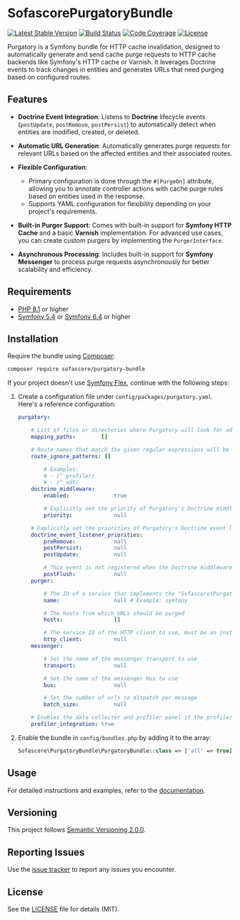 # SofascorePurgatoryBundle

[![Latest Stable Version](https://poser.pugx.org/sofascore/purgatory-bundle/v/stable)](https://packagist.org/packages/sofascore/purgatory-bundle)
[![Build Status](https://github.com/sofascore/purgatory-bundle/workflows/Tests/badge.svg)](https://github.com/sofascore/purgatory-bundle/actions)
[![Code Coverage](https://codecov.io/gh/sofascore/purgatory-bundle/graph/badge.svg?token=HWMVLVSTIC)](https://codecov.io/gh/sofascore/purgatory-bundle)
[![License](https://poser.pugx.org/sofascore/purgatory-bundle/license)](https://packagist.org/packages/sofascore/purgatory-bundle)

Purgatory is a Symfony bundle for HTTP cache invalidation, designed to automatically generate and send cache purge
requests to HTTP cache backends like Symfony's HTTP cache or Varnish. It leverages Doctrine events to track changes in
entities and generates URLs that need purging based on configured routes.

## Features

- **Doctrine Event Integration**: Listens to **Doctrine** lifecycle events (`postUpdate`, `postRemove`, `postPersist`)
  to automatically detect when entities are modified, created, or deleted.

- **Automatic URL Generation**: Automatically generates purge requests for relevant URLs based on the affected entities
  and their associated routes.

- **Flexible Configuration**:
    - Primary configuration is done through the `#[PurgeOn]` attribute, allowing you to annotate controller actions with
      cache purge rules based on entities used in the response.
    - Supports YAML configuration for flexibility depending on your project's requirements.

- **Built-in Purger Support**: Comes with built-in support for **Symfony HTTP Cache** and a basic **Varnish**
  implementation. For advanced use cases, you can create custom purgers by implementing the `PurgerInterface`.

- **Asynchronous Processing**: Includes built-in support for **Symfony Messenger** to process purge requests
  asynchronously for better scalability and efficiency.

## Requirements

- [PHP 8.1](http://php.net/releases/8_1_0.php) or higher
- [Symfony 5.4](https://symfony.com/roadmap/5.4) or [Symfony 6.4](https://symfony.com/roadmap/6.4) or higher

## Installation

Require the bundle using [Composer](https://getcomposer.org/):

```sh
composer require sofascore/purgatory-bundle
```

If your project doesn't use [Symfony Flex](https://github.com/symfony/flex), continue with the following steps:

1. Create a configuration file under `config/packages/purgatory.yaml`. Here's a reference configuration:

    ```yaml
    purgatory:

        # List of files or directories where Purgatory will look for additional purge definitions.
        mapping_paths:        []

        # Route names that match the given regular expressions will be ignored.
        route_ignore_patterns: []

            # Examples:
            # - /^_profiler/
            # - /^_wdt/
        doctrine_middleware:
            enabled:              true

            # Explicitly set the priority of Purgatory's Doctrine middleware.
            priority:             null

        # Explicitly set the priorities of Purgatory's Doctrine event listener.
        doctrine_event_listener_priorities:
            preRemove:            null
            postPersist:          null
            postUpdate:           null

            # This event is not registered when the Doctrine middleware is enabled.
            postFlush:            null
        purger:

            # The ID of a service that implements the "Sofascore\PurgatoryBundle\Purger\PurgerInterface" interface
            name:                 null # Example: symfony

            # The hosts from which URLs should be purged
            hosts:                []

            # The service ID of the HTTP client to use, must be an instance of Symfony's HTTP client
            http_client:          null
        messenger:

            # Set the name of the messenger transport to use
            transport:            null

            # Set the name of the messenger bus to use
            bus:                  null

            # Set the number of urls to dispatch per message
            batch_size:           null

        # Enables the data collector and profiler panel if the profiler is enabled.
        profiler_integration: true
    ```

1. Enable the bundle in `config/bundles.php` by adding it to the array:

    ```php
    Sofascore\PurgatoryBundle\PurgatoryBundle::class => ['all' => true],
    ```

## Usage

For detailed instructions and examples, refer to the [documentation](https://sofascore.github.io/purgatory-bundle/).

## Versioning

This project follows [Semantic Versioning 2.0.0](http://semver.org/).

## Reporting Issues

Use the [issue tracker](https://github.com/sofascore/purgatory-bundle/issues) to report any issues you encounter.

## License

See the [LICENSE](LICENSE) file for details (MIT).
